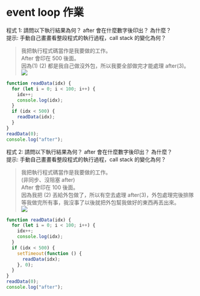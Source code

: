 # event loop 作業

程式 1: 請問以下執行結果為何？ after 會在什麼數字後印出？ 為什麼？  
提示: 手動自己畫畫看整段程式的執行過程，call stack 的變化為何？

> 我把執行程式碼當作是我要做的工作。
> <br>After 會印在 500 後面。
> <br>因為(1) (2) 都是我自己做沒外包，所以我要全部做完才能處理 after(3)。
> <br>![](https://i.imgur.com/4UkSyhr.png)

```javascript
function readData(idx) {
  for (let i = 0; i < 100; i++) {
    idx++;
    console.log(idx);
  }
  if (idx < 500) {
    readData(idx);
  }
}
readData(0);
console.log("after");
```

程式 2: 請問以下執行結果為何？ after 會在什麼數字後印出？ 為什麼？  
提示: 手動自己畫畫看整段程式的執行過程，call stack 的變化為何？

> 我把執行程式碼當作是我要做的工作。
> <br>(非同步、沒阻塞 after)
> <br>After 會印在 100 後面。
> <br>因為我把 (2) 丟給外包做了，所以有空去處理 after(3)，外包處理完後排隊等我做完所有事，我沒事了以後就把外包幫我做好的東西再丟出來。
> <br>![](https://i.imgur.com/7JWRIhd.jpg)

```javascript
function readData(idx) {
  for (let i = 0; i < 100; i++) {
    idx++;
    console.log(idx);
  }
  if (idx < 500) {
    setTimeout(function () {
      readData(idx);
    }, 0);
  }
}
readData(0);
console.log("after");
```
